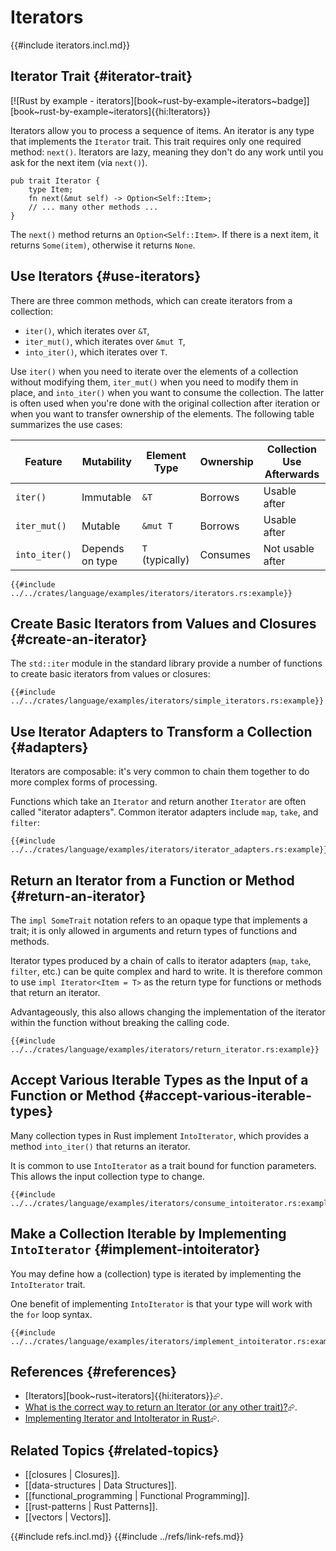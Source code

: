 # Iterators

{{#include iterators.incl.md}}

## Iterator Trait {#iterator-trait}

[![Rust by example - iterators][book~rust-by-example~iterators~badge]][book~rust-by-example~iterators]{{hi:Iterators}}

Iterators allow you to process a sequence of items. An iterator is any type that implements the `Iterator` trait. This trait requires only one required method: `next()`. Iterators are lazy, meaning they don't do any work until you ask for the next item (via `next()`).

```rust,noplayground
pub trait Iterator {
    type Item;
    fn next(&mut self) -> Option<Self::Item>;
    // ... many other methods ...
}
```

The `next()` method returns an `Option<Self::Item>`. If there is a next item, it returns `Some(item)`, otherwise it returns `None`.

## Use Iterators {#use-iterators}

There are three common methods, which can create iterators from a collection:

- `iter()`, which iterates over `&T`,
- `iter_mut()`, which iterates over `&mut T`,
- `into_iter()`, which iterates over `T`.

Use `iter()` when you need to iterate over the elements of a collection without modifying them, `iter_mut()` when you need to modify them in place, and `into_iter()` when you want to consume the collection. The latter is often used when you're done with the original collection after iteration or when you want to transfer ownership of the elements. The following table summarizes the use cases:

| Feature | Mutability | Element Type | Ownership | Collection Use Afterwards |
|---|---|---|---|---|
| `iter()` | Immutable | `&T` | Borrows | Usable after |
| `iter_mut()` | Mutable | `&mut T` | Borrows | Usable after |
| `into_iter()` | Depends on type | `T` (typically) | Consumes | Not usable after |

```rust,editable
{{#include ../../crates/language/examples/iterators/iterators.rs:example}}
```

## Create Basic Iterators from Values and Closures {#create-an-iterator}

The `std::iter` module in the standard library provide a number of functions to create basic iterators from values or closures:

```rust,editable
{{#include ../../crates/language/examples/iterators/simple_iterators.rs:example}}
```

## Use Iterator Adapters to Transform a Collection {#adapters}

Iterators are composable: it's very common to chain them together to do more complex forms of processing.

Functions which take an `Iterator` and return another `Iterator` are often called "iterator adapters". Common iterator adapters include `map`, `take`, and `filter`:

```rust,editable
{{#include ../../crates/language/examples/iterators/iterator_adapters.rs:example}}
```

## Return an Iterator from a Function or Method {#return-an-iterator}

The `impl SomeTrait` notation refers to an opaque type that implements a trait; it is only allowed in arguments and return types of functions and methods.

Iterator types produced by a chain of calls to iterator adapters (`map`, `take`, `filter`, etc.) can be quite complex and hard to write.
It is therefore common to use `impl Iterator<Item = T>` as the return type for functions or methods that return an iterator.

Advantageously, this also allows changing the implementation of the iterator within the function without breaking the calling code.

```rust,editable
{{#include ../../crates/language/examples/iterators/return_iterator.rs:example}}
```

## Accept Various Iterable Types as the Input of a Function or Method {#accept-various-iterable-types}

Many collection types in Rust implement `IntoIterator`, which provides a method `into_iter()` that returns an iterator.

It is common to use `IntoIterator` as a trait bound for function parameters. This allows the input collection type to change.

```rust,editable
{{#include ../../crates/language/examples/iterators/consume_intoiterator.rs:example}}
```

## Make a Collection Iterable by Implementing `IntoIterator` {#implement-intoiterator}

You may define how a (collection) type is iterated by implementing the `IntoIterator` trait.

One benefit of implementing `IntoIterator` is that your type will work with the `for` loop syntax.

```rust,editable
{{#include ../../crates/language/examples/iterators/implement_intoiterator.rs:example}}
```

## References {#references}

- [Iterators][book~rust~iterators]{{hi:iterators}}⮳.
- [What is the correct way to return an Iterator (or any other trait)?](https://stackoverflow.com/questions/27535289/what-is-the-correct-way-to-return-an-iterator-or-any-other-trait)⮳.
- [Implementing Iterator and IntoIterator in Rust](https://dev.to/wrongbyte/implementing-iterator-and-intoiterator-in-rust-3nio)⮳.

## Related Topics {#related-topics}

- [[closures | Closures]].
- [[data-structures | Data Structures]].
- [[functional_programming | Functional Programming]].
- [[rust-patterns | Rust Patterns]].
- [[vectors | Vectors]].

{{#include refs.incl.md}}
{{#include ../refs/link-refs.md}}

<div class="hidden">
</div>
